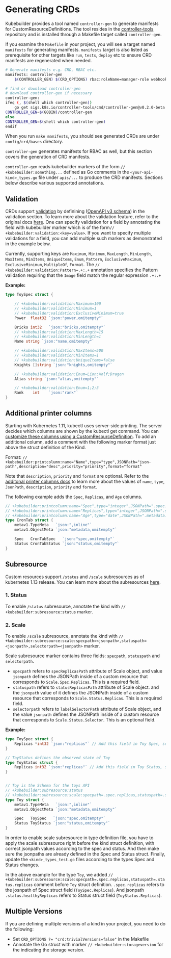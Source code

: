 # Generating CRDs

Kubebuilder provides a tool named `controller-gen` to generate manifests for CustomResourceDefinitions. The tool resides in the [controller-tools](http://sigs.k8s.io/controller-tools) repository and is installed through a Makefile target called `controller-gen`. 

If you examine the `Makefile` in your project, you will see a target named `manifests` for generating manifests. `manifests` target is also listed as prerequisite for other targets like `run`, `tests`, `deploy` etc to ensure CRD manifests are regenerated when needed.

```sh
# Generate manifests e.g. CRD, RBAC etc.
manifests: controller-gen
	$(CONTROLLER_GEN) $(CRD_OPTIONS) rbac:roleName=manager-role webhook paths="./..." output:crd:artifacts:config=config/crd/bases

# find or download controller-gen
# download controller-gen if necessary
controller-gen:
ifeq (, $(shell which controller-gen))
	go get sigs.k8s.io/controller-tools/cmd/controller-gen@v0.2.0-beta.2
CONTROLLER_GEN=$(GOBIN)/controller-gen
else
CONTROLLER_GEN=$(shell which controller-gen)
endif
```

When you run `make manifests`, you should see generated CRDs are under `config/crd/bases` directory.

`controller-gen` generates manifests for RBAC as well, but this section covers the generation of CRD manifests.

`controller-gen` reads kubebuilder markers of the form `// +kubebuilder:something...` defined as Go comments in the `<your-api-kind>_types.go` file under `apis/...` to produce the CRD manifests. Sections below describe various supported annotations.

## Validation

CRDs support [validation](https://kubernetes.io/docs/tasks/access-kubernetes-api/custom-resources/custom-resource-definitions/#validation) by definining ([OpenAPI v3 schema](https://github.com/OAI/OpenAPI-Specification/blob/master/versions/3.0.0.md#schemaObject)) in the validation section. To learn more about the validation feature, refer to the original docs [here](https://kubernetes.io/docs/tasks/access-kubernetes-api/custom-resources/custom-resource-definitions/#validation). One can specify validation for a field by annotating the field with kubebuilder marker which is of the form`// +kubebuilder:validation:<key=value>`. If you want to specify multiple validations for a field, you can add multiple such markers as demonstrated in the example below.

Currently, supporting keys are `Maximum`, `Minimum`, `MaxLength`, `MinLength`, `MaxItems`, `MinItems`, `UniqueItems`, `Enum`, `Pattern`, `ExclusiveMaximum`,
 `ExclusiveMinimum`, `MultipleOf`, `Format`. The `// +kubebuilder:validation:Pattern=.+:.+` annotation specifies the Pattern validation requiring that the `Image` field match the regular expression `.+:.+`

**Example:**

```go
type ToySpec struct {

	// +kubebuilder:validation:Maximum=100
	// +kubebuilder:validation:Minimum=1
	// +kubebuilder:validation:ExclusiveMinimum=true
	Power  float32 `json:"power,omitempty"`

	Bricks int32   `json:"bricks,omitempty"`
	// +kubebuilder:validation:MaxLength=15
	// +kubebuilder:validation:MinLength=1
	Name string `json:"name,omitempty"`

	// +kubebuilder:validation:MaxItems=500
	// +kubebuilder:validation:MinItems=1
	// +kubebuilder:validation:UniqueItems=false
	Knights []string `json:"knights,omitempty"`

	// +kubebuilder:validation:Enum=Lion;Wolf;Dragon
	Alias string `json:"alias,omitempty"`

	// +kubebuilder:validation:Enum=1;2;3
	Rank    int    `json:"rank"`
}

```

## Additional printer columns

Starting with Kubernetes 1.11, kubectl uses server-side printing. The server
decides which columns are shown by the kubectl get command. You can 
[customize these columns using a CustomResourceDefinition](https://kubernetes.io/docs/tasks/access-kubernetes-api/custom-resources/custom-resource-definitions/#additional-printer-columns).
To add an additional column, add a comment with the following marker format
just above the struct definition of the Kind.

Format: `// +kubebuilder:printcolumn:name="Name",type="type",JSONPath="json-path",description="desc",priority="priority",format="format"`

Note that `description`, `priority` and `format` are optional. Refer to the
[additonal printer columns docs](https://kubernetes.io/docs/tasks/access-kubernetes-api/custom-resources/custom-resource-definitions/#additional-printer-columns)
to learn more about the values of `name`, `type`, `JsonPath`, `description`, `priority` and `format`.

The following example adds the `Spec`, `Replicas`, and `Age` columns.

```go
// +kubebuilder:printcolumn:name="Spec",type="integer",JSONPath=".spec.cronSpec",description="status of the kind"
// +kubebuilder:printcolumn:name="Replicas",type="integer",JSONPath=".spec.replicas",description="The number of jobs launched by the CronJob"
// +kubebuilder:printcolumn:name="Age",type="date",JSONPath=".metadata.creationTimestamp"
type CronTab struct {
	metav1.TypeMeta   `json:",inline"`
	metav1.ObjectMeta `json:"metadata,omitempty"`

	Spec   CronTabSpec   `json:"spec,omitempty"`
	Status CronTabStatus `json:"status,omitempty"`
}

```


## Subresource
Custom resources support `/status` and `/scale` subresources as of kubernetes
1.13 release. You can learn more about the subresources [here](https://kubernetes.io/docs/tasks/access-kubernetes-api/custom-resources/custom-resource-definitions/#status-subresource).

### 1. Status
To enable `/status` subresource, annotate the kind with `// +kubebuilder:subresource:status` marker.

### 2. Scale
To enable `/scale` subresource, annotate the kind with `// +kubebuilder:subresource:scale:specpath=<jsonpath>,statuspath=<jsonpath>,selectorpath=<jsonpath>` marker.

Scale subresource marker contains three fields: `specpath`, `statuspath` and `selectorpath`.

- `specpath` refers to `specReplicasPath` attribute of Scale object, and value `jsonpath` defines the JSONPath inside of a custom resource that corresponds to `Scale.Spec.Replicas`. This is a required field.
- `statuspath` refers to `statusReplicasPath` attribute of Scale object. and the `jsonpath` value of it defines the JSONPath inside of a custom resource that corresponds to `Scale.Status.Replicas`. This is a required field.
- `selectorpath` refers to `labelSelectorPath` attribute of Scale object, and the value `jsonpath` defines the JSONPath inside of a custom resource that corresponds to `Scale.Status.Selector`. This is an optional field.


**Example:**

```go
type ToySpec struct {
	Replicas *int32 `json:"replicas"` // Add this field in Toy Spec, so the jsonpath to this field is `.spec.replicas`
}

// ToyStatus defines the observed state of Toy
type ToyStatus struct {
	Replicas int32 `json:"replicas"` // Add this field in Toy Status, so the jsonpath to this field is `.status.replicas`
}


// Toy is the Schema for the toys API
// +kubebuilder:subresource:status
// +kubebuilder:subresource:scale:specpath=.spec.replicas,statuspath=.status.replicas
type Toy struct {
	metav1.TypeMeta   `json:",inline"`
	metav1.ObjectMeta `json:"metadata,omitempty"`

	Spec   ToySpec   `json:"spec,omitempty"`
	Status ToyStatus `json:"status,omitempty"`
}

```

In order to enable scale subresource in type definition file, you have to apply the scale subresource right before the kind struct definition, with correct jsonpath values according to the spec and status. And then make sure the jsonpaths are already defined in the Spec and Status struct. Finally, update the `<kind>_types_test.go` files according to the types Spec and Status changes.

In the above example for the type `Toy`, we added `// +kubebuilder:subresource:scale:specpath=.spec.replicas,statuspath=.status.replicas` comment before `Toy` struct definition. `.spec.replicas` refers to the josnpath of Spec struct field (`ToySpec.Replicas`). And jsonpath `.status.healthyReplicas` refers to Status struct field (`ToyStatus.Replicas`).

## Multiple Versions

If you are defining multiple versions of a kind in your project, you need to do
the following:

- Set `CRD_OPTIONS ?= "crd:trivialVersions=false"` in the Makefile
- Annotate the Go struct with marker `// +kubebuilder:storageversion` for the
  indicating the storage version.

